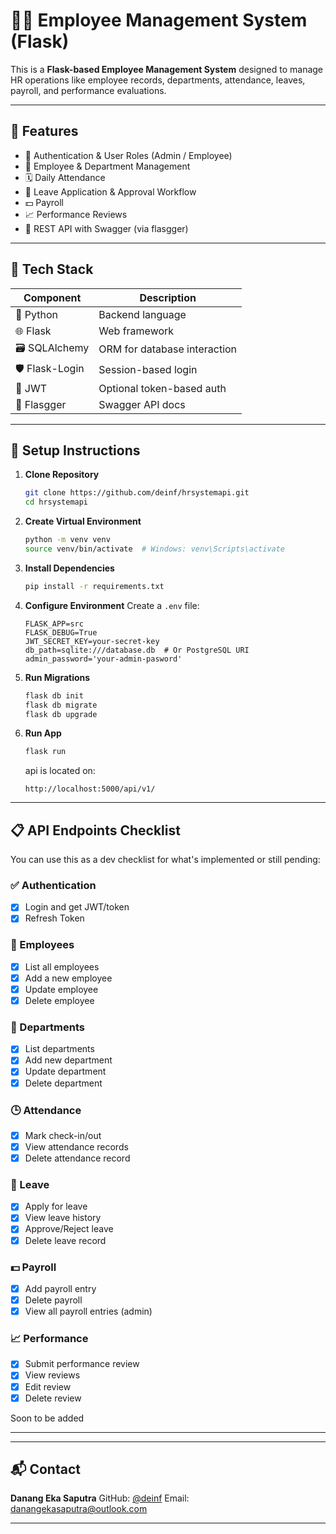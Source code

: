 # 🧑‍💼 Employee Management System (Flask)

This is a **Flask-based Employee Management System** designed to manage HR operations like employee records, departments, attendance, leaves, payroll, and performance evaluations.

---

## 🚀 Features

- 🔐 Authentication & User Roles (Admin / Employee)
- 👥 Employee & Department Management
- 🗓️ Daily Attendance
- 🌴 Leave Application & Approval Workflow
- 💵 Payroll
- 📈 Performance Reviews
- 🧾 REST API with Swagger (via flasgger)

---

## 🧱 Tech Stack

| Component       | Description                  |
| --------------- | ---------------------------- |
| 🐍 Python       | Backend language             |
| 🌐 Flask        | Web framework                |
| 🗃️ SQLAlchemy | ORM for database interaction |
| 🛡 Flask-Login  | Session-based login          |
| 🔐 JWT          | Optional token-based auth    |
| 🧾 Flasgger     | Swagger API docs             |

---

## 🔧 Setup Instructions

1. **Clone Repository**

   ```bash
   git clone https://github.com/deinf/hrsystemapi.git
   cd hrsystemapi
   ```
2. **Create Virtual Environment**

   ```bash
   python -m venv venv
   source venv/bin/activate  # Windows: venv\Scripts\activate
   ```
3. **Install Dependencies**

   ```bash
   pip install -r requirements.txt
   ```
4. **Configure Environment**
   Create a `.env` file:

   ```env
   FLASK_APP=src
   FLASK_DEBUG=True
   JWT_SECRET_KEY=your-secret-key
   db_path=sqlite:///database.db  # Or PostgreSQL URI
   admin_password='your-admin-pasword'
   ```
5. **Run Migrations**

   ```bash
   flask db init
   flask db migrate
   flask db upgrade
   ```
6. **Run App**

   ```bash
   flask run
   ```
   api is located on:

   ```
   http://localhost:5000/api/v1/
   ```
   

---

## 📋 API Endpoints Checklist

You can use this as a dev checklist for what's implemented or still pending:

### ✅ Authentication

- [X] Login and get JWT/token
- [X] Refresh Token

### 👥 Employees

- [X] List all employees
- [X] Add a new employee
- [x] Update employee
- [x] Delete employee

### 🏢 Departments

- [X] List departments
- [X] Add new department
- [x] Update department
- [x] Delete department

### 🕒 Attendance

- [X] Mark check-in/out
- [x] View attendance records
- [x] Delete attendance record

### 🌴 Leave

- [X] Apply for leave
- [x] View leave history
- [x] Approve/Reject leave
- [x] Delete leave record

### 💵 Payroll

- [X] Add payroll entry
- [x] Delete payroll
- [x] View all payroll entries (admin)

### 📈 Performance

- [X] Submit performance review
- [x] View reviews
- [x] Edit review
- [x] Delete review

Soon to be added

---

---

## 📬 Contact

**Danang Eka Saputra**
GitHub: [@deinf]([https://github.com/yourusername](https://github.com/deinf))
Email: danangekasaputra@outlook.com

---

